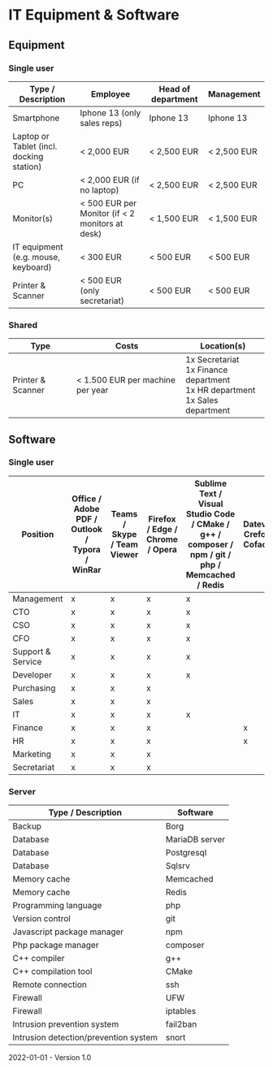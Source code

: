 # IT Equipment & Software

## Equipment

### Single user

| Type / Description          | Employee       	                                | Head of department   | Management	    |
| ----------------------------------- | ----------------------------------------------- | -------------------- | -------------- |
| Smartphone                          | Iphone 13 (only sales reps)                     | Iphone 13            | Iphone 13      |
| Laptop or Tablet (incl. docking station) | < 2,000 EUR                                     | < 2,500 EUR          | < 2,500 EUR    |
| PC                                  | < 2,000 EUR (if no laptop)                      | < 2,500 EUR          | < 2,500 EUR    |
| Monitor(s)                          | < 500 EUR per Monitor (if < 2 monitors at desk) | < 1,500 EUR          | < 1,500 EUR    |
| IT equipment (e.g. mouse, keyboard) | < 300 EUR                                       | < 500 EUR            | < 500 EUR      |
| Printer & Scanner                   | < 500 EUR (only secretariat)                   | < 500 EUR            | < 500 EUR      |

### Shared

| Type              | Costs                            | Location(s)                                                  |
| ----------------- | -------------------------------- | ------------------------------------------------------------ |
| Printer & Scanner | < 1.500 EUR per machine per year | 1x Secretariat<br />1x Finance department<br />1x HR department<br />1x Sales department |

## Software

### Single user

| Position          | Office / Adobe PDF / Outlook / Typora / WinRar | Teams / Skype / Team Viewer | Firefox / Edge / Chrome / Opera | Sublime Text / Visual Studio Code / CMake / g++ / composer / npm / git / php / Memcached / Redis | Datev / Crefo / Coface | Adobe Illustrator / Adobe Photoshop | Sanction Monitor |
| ----------------- | ------ | - | ------------------------------- | - | - | - | - |
| Management        | x      | x | x 							   | x |   |   |   |
| CTO               | x      | x | x 							   | x |   |   |   |
| CSO               | x      | x | x 							   | x |   |   |   |
| CFO               | x      | x | x 							   | x |   |   |   |
| Support & Service | x      | x | x 							   | x |   |   |   |
| Developer         | x      | x | x 							   | x |   |   |   |
| Purchasing        | x      | x | x 							   |   |   |   | x |
| Sales             | x      | x | x 							   |   |   |   | x |
| IT                | x      | x | x 							   | x |   |   | x |
| Finance           | x      | x | x 							   |   | x |   | x |
| HR                | x      | x | x 							   |   | x |   | x |
| Marketing         | x      | x | x 							   |   |   | x |   |
| Secretariat | x      | x | x 							   |   |   |   | x |

### Server

| Type / Description         | Software       |
| -------------------------- | -------------- |
| Backup                     | Borg           |
| Database                   | MariaDB server |
| Database                   | Postgresql     |
| Database                   | Sqlsrv         |
| Memory cache               | Memcached      |
| Memory cache               | Redis          |
| Programming language       | php            |
| Version control            | git            |
| Javascript package manager | npm            |
| Php package manager        | composer       |
| C++ compiler               | g++            |
| C++ compilation tool       | CMake          |
| Remote connection          | ssh            |
| Firewall          | UFW            |
| Firewall          | iptables            |
| Intrusion prevention system          | fail2ban            |
| Intrusion detection/prevention system          | snort            |



2022-01-01 - Version 1.0

